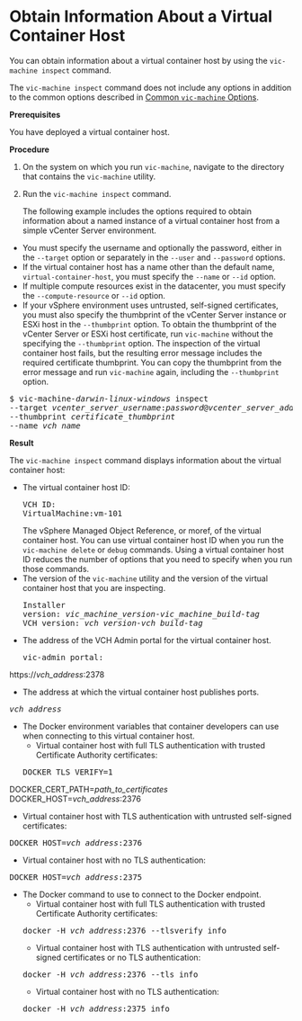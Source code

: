 # Obtain Information About a Virtual Container Host #

You can obtain information about a virtual container host by using the `vic-machine inspect` command.

The `vic-machine inspect` command does not include any options in addition to the common options described in [Common `vic-machine` Options](common_vic_options.md).

**Prerequisites**

You have deployed a virtual container host.

**Procedure**

1. On the system on which you run `vic-machine`, navigate to the directory that contains the `vic-machine` utility.
2. Run the `vic-machine inspect` command. 

   The following example includes the options required to obtain information about a named instance of a virtual container host from a simple  vCenter Server environment. 

  - You must specify the username and optionally the password, either in the `--target` option or separately in the `--user` and `--password` options. 
  - If the virtual container host has a name other than the default name, `virtual-container-host`, you must specify the `--name` or `--id` option. 
  - If multiple compute resources exist in the datacenter, you must specify the `--compute-resource` or `--id` option.
  - If your vSphere environment uses untrusted, self-signed certificates, you must also specify the thumbprint of the vCenter Server instance or ESXi host in the `--thumbprint` option. To obtain the thumbprint of the vCenter Server or ESXi host certificate, run `vic-machine` without the specifying the `--thumbprint` option. The inspection of the virtual container host fails, but the resulting error message includes the required certificate thumbprint. You can copy the thumbprint from the error message and run `vic-machine` again, including the `--thumbprint` option.

   <pre>$ vic-machine<i>-darwin</i><i>-linux</i><i>-windows</i> inspect
--target <i>vcenter_server_username</i>:<i>password</i>@<i>vcenter_server_address</i>
--thumbprint <i>certificate_thumbprint</i>
--name <i>vch_name</i></pre>

**Result**

The `vic-machine inspect` command displays information about the virtual container host:

- The virtual container host ID:<pre>VCH ID: VirtualMachine:vm-101</pre> The vSphere Managed Object Reference, or moref, of the virtual container host. You can use virtual container host ID when you run the `vic-machine delete` or `debug` commands. Using a virtual container host ID reduces the number of options that you need to specify when you run those commands.
- The version of the `vic-machine` utility and the version of the virtual container host that you are inspecting.<pre>Installer version: <i>vic_machine_version</i>-<i>vic_machine_build</i>-<i>tag</i>
VCH version: <i>vch_version</i>-<i>vch_build</i>-<i>tag</i></pre>

<!--
- The upgrade status of the virtual container host:<pre>
VCH upgrade status: 
Installer has same version as VCH
No upgrade available with this installer version</pre>
  If `vic-machine inspect` reports a difference between the version or build number of `vic-machine` and the version or build number of the virtual container host, the upgrade status is `Upgrade available`. 
-->

- The address of the VCH Admin portal for the virtual container host.
  
  <pre>vic-admin portal:
https://<i>vch_address</i>:2378</pre>

- The address at which the virtual container host publishes ports.
<pre><i>vch_address</i></pre>
- The Docker environment variables that container developers can use when connecting to this virtual container host.
  - Virtual container host with full TLS authentication with trusted Certificate Authority certificates:
  <pre>DOCKER_TLS_VERIFY=1 
DOCKER_CERT_PATH=<i>path_to_certificates</i>
DOCKER_HOST=<i>vch_address</i>:2376</pre>
  - Virtual container host with TLS authentication with untrusted self-signed certificates:
  <pre>
DOCKER_HOST=<i>vch_address</i>:2376</pre>
  - Virtual container host with no TLS authentication:
  <pre>DOCKER_HOST=<i>vch_address</i>:2375</pre>
- The Docker command to use to connect to the Docker endpoint.
  - Virtual container host with full TLS authentication with trusted Certificate Authority certificates:
  <pre>docker -H <i>vch_address</i>:2376 --tlsverify info</pre>
  - Virtual container host with TLS authentication with untrusted self-signed certificates or no TLS authentication:
  <pre>docker -H <i>vch_address</i>:2376 --tls info</pre>
  - Virtual container host with no TLS authentication:
  <pre>docker -H <i>vch_address</i>:2375 info</pre>